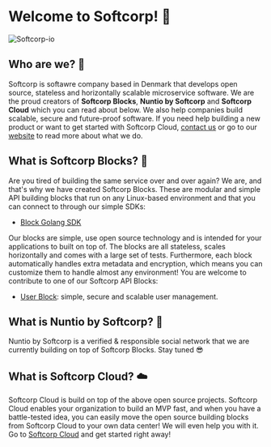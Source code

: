 # Welcome to  Softcorp! 👋

![Softcorp-io](https://raw.githubusercontent.com/softcorp-io/website/main/softcorp/cover_white/cover_white.png)

## Who are we? 🤔
Softcorp is softawre company based in Denmark that develops open source, stateless and horizontally scalable microservice software. We are the proud creators of **Softcorp Blocks**, **Nuntio by Softcorp** and **Softcorp Cloud** which you can read about below. 
We also help companies build scalable, secure and future-proof software. If you need help building a new product or want to get started with Softcorp Cloud, [contact us](https://softcorp.io/contact) or go to our [website](https://softcorp.io) to read more about what we do.

## What is Softcorp Blocks? 🧱
Are you tired of building the same service over and over again?
We are, and that's why we have created Softcorp Blocks. These are modular and simple API building blocks that run on
any Linux-based environment and that you can connect to through our simple SDKs:
 - [Block Golang SDK](https://github.com/softcorp-io/go-blocks)

Our blocks are simple, use open source technology and is intended for your applications to built on top of. The blocks are all stateless, scales horizontally and comes with a large set of tests.
Furthermore, each block automatically handles extra metadata and encryption, which means you can customize them to handle almost any environment!
You are welcome to contribute to one of our Softcorp API Blocks:
 - [User Block](https://github.com/softcorp-io/block-user-service): simple, secure and scalable user management.

## What is Nuntio by Softcorp? 🤙
Nuntio by Softcorp is a verified & responsible social network that we are currently building on top of Softcorp Blocks. Stay tuned 😎

## What is Softcorp Cloud? ☁️
Softcorp Cloud is build on top of the above open source projects. Softcorp Cloud enables your organization to build an MVP fast, and when you have a battle-tested idea, you can easily move the open source building blocks from Softcorp Cloud to your own data center! We will even help you with it.
Go to [Softcorp Cloud](https://cloud.softcorp.io) and get started right away! 
